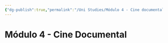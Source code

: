 ```yaml
---
{"dg-publish":true,"permalink":"/Uni Studies/Módulo 4 - Cine documental/","title":"Módulo 4 - Cine documental","tags":["Contexto/Universidad",""],"created":"2023-03-14T13:36:56.392-05:00","updated":"2023-09-26T21:26:32.296-05:00"}
---
```



# Módulo 4 - Cine Documental
